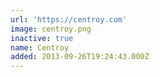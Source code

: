 ```yaml
---
url: 'https://centroy.com'
image: centroy.png
inactive: true
name: Centroy
added: 2013-09-26T19:24:43.000Z
---
```

